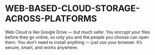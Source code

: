 # WEB-BASED-CLOUD-STORAGE-ACROSS-PLATFORMS
Web Cloud is like Google Drive — but much safer. You encrypt your files before they go online, so only you and the people you choose can open them. You don’t need to install anything — just use your browser. It’s secure, smart, and works anywhere.
